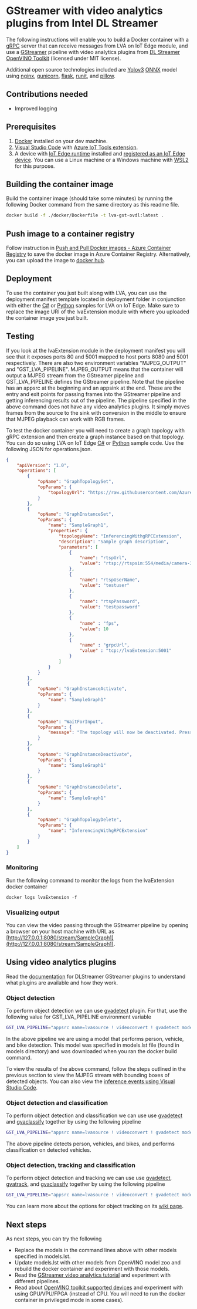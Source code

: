 # GStreamer with video analytics plugins from Intel DL Streamer

The following instructions will enable you to build a Docker container with a [gRPC](https://grpc.io/) server that can receive messages from LVA on IoT Edge module, and use a [GStreamer](https://gstreamer.freedesktop.org/) pipeline with video analytics plugins from [DL Streamer](https://github.com/opencv/gst-video-analytics) [OpenVINO Toolkit](https://software.intel.com/en-us/openvino-toolkit) (licensed under MIT license).

Additional open source technologies included are [Yolov3](http://pjreddie.com/darknet/yolo/) [ONNX](http://onnx.ai/) model using [nginx](https://www.nginx.com/), [gunicorn](https://gunicorn.org/), [flask](https://github.com/pallets/flask), [runit](http://smarden.org/runit/), and [pillow](https://pillow.readthedocs.io/en/stable/index.html).

## Contributions needed

* Improved logging

## Prerequisites

1. [Docker](https://docs.docker.com/docker-for-windows/wsl/) installed on your dev machine.
2. [Visual Studio Code](https://code.visualstudio.com/) with [Azure IoT Tools extension](https://marketplace.visualstudio.com/items?itemName=vsciot-vscode.azure-iot-tools).
3. A device with [IoT Edge runtime](https://docs.microsoft.com/en-us/azure/iot-edge/how-to-install-iot-edge-windows) installed and [registered as an IoT Edge device](https://docs.microsoft.com/en-us/azure/iot-edge/how-to-register-device). You can use a Linux machine or a Windows machine with [WSL2](https://docs.microsoft.com/en-us/windows/wsl/about#what-is-wsl-2) for this purpose.

## Building the container image

Build the container image (should take some minutes) by running the following Docker command from the same directory as this readme file.

```bash
docker build -f ./docker/Dockerfile -t lva-gst-ovdl:latest .
```

## Push image to a container registry

Follow instruction in [Push and Pull Docker images - Azure Container Registry](http://docs.microsoft.com/en-us/azure/container-registry/container-registry-get-started-docker-cli) to save the docker image in Azure Container Registry. Alternatively, you can upload the image to [docker hub](https://hub.docker.com).

## Deployment

To use the container you just built along with LVA, you can use the deployment manifest template located in deployment folder in conjunction with either the [C#](https://github.com/Azure-Samples/live-video-analytics-iot-edge-csharp) or [Python](https://github.com/Azure-Samples/live-video-analytics-iot-edge-python) samples for LVA on IoT Edge. Make sure to replace the image URI of the lvaExtension module with where you uploaded the container image you just built.

## Testing

If you look at the lvaExtension module in the deployment manifest you will see that it exposes ports 80 and 5001 mapped to host ports 8080 and 5001 respectively. There are also two environment variables "MJPEG_OUTPUT" and "GST_LVA_PIPELINE". MJPEG_OUTPUT means that the container will output a MJPEG stream from the GStreamer pipeline and GST_LVA_PIPELINE defines the GStreamer pipeline. Note that the pipeline has an appsrc at the beginning and an appsink at the end. These are the entry and exit points for passing frames into the GStreamer pipeline and getting inferencing results out of the pipeline. The pipeline specified in the above command does not have any video analytics plugins. It simply moves frames from the source to the sink with conversion in the middle to ensure that MJPEG playback can work with RGB frames.

To test the docker container you will need to create a graph topology with gRPC extension and then create a graph instance based on that topology. You can do so using LVA on IoT Edge [C#](https://github.com/Azure-Samples/live-video-analytics-iot-edge-csharp) or [Python](https://github.com/Azure-Samples/live-video-analytics-iot-edge-python) sample code. Use the following JSON for operations.json.

```JSON
{
    "apiVersion": "1.0",
    "operations": [
        {
            "opName": "GraphTopologySet",
            "opParams": {
                "topologyUrl": "https://raw.githubusercontent.com/Azure/live-video-analytics/master/MediaGraph/topologies/grpc-extension/topology.json"
            }
        },
        {
            "opName": "GraphInstanceSet",
            "opParams": {
                "name": "SampleGraph1",
                "properties": {
                    "topologyName": "InferencingWithgRPCExtension",
                    "description": "Sample graph description",
                    "parameters": [
                        {
                            "name": "rtspUrl",
                            "value": "rtsp://rtspsim:554/media/camera-300s.mkv"
                        },
                        {
                            "name": "rtspUserName",
                            "value": "testuser"
                        },
                        {
                            "name": "rtspPassword",
                            "value": "testpassword"
                        },
                        {
                            "name" : "fps",
                            "value": 10
                        },
                        {
                            "name" : "grpcUrl",
                            "value" : "tcp://lvaExtension:5001"
                        }
                    ]
                }
            }
        },
        {
            "opName": "GraphInstanceActivate",
            "opParams": {
                "name": "SampleGraph1"
            }
        },
        {
            "opName": "WaitForInput",
            "opParams": {
                "message": "The topology will now be deactivated. Press Enter to continue"
            }
        },
        {
            "opName": "GraphInstanceDeactivate",
            "opParams": {
                "name": "SampleGraph1"
            }
        },
        {
            "opName": "GraphInstanceDelete",
            "opParams": {
                "name": "SampleGraph1"
            }
        },
        {
            "opName": "GraphTopologyDelete",
            "opParams": {
                "name": "InferencingWithgRPCExtension"
            }
        }
    ]
}
```

### Monitoring

Run the following command to monitor the logs from the lvaExtension docker container

```powershell
docker logs lvaExtension -f
```

### Visualizing output

You can view the video passing through the GStreamer pipeline by opening a browser on your host machine with URL as [http://127.0.0.1:8080/stream/SampleGraph1](http://127.0.0.1:8080/stream/SampleGraph1).

## Using video analytics plugins

Read the [documentation](https://github.com/opencv/gst-video-analytics/wiki/Elements) for DLStreamer GStreamer plugins to understand what plugins are available and how they work.

### Object detection

To perform object detection we can use [gvadetect](https://github.com/opencv/gst-video-analytics/wiki/gvadetect) plugin. For that, use the following value for GST_LVA_PIPELINE environment variable

```bash
GST_LVA_PIPELINE="appsrc name=lvasource ! videoconvert ! gvadetect model=/data/models/intel/person-vehicle-bike-detection-crossroad-0078/FP32/person-vehicle-bike-detection-crossroad-0078.xml model_proc=/data/model_procs/person-vehicle-bike-detection-crossroad-0078.json device=CPU ! video/x-raw,format=RGB ! videoconvert ! appsink name=lvasink"
```

In the above pipeline we are using a model that performs person, vehicle, and bike detection. This model was specified in models.lst file (found in models directory) and was downloaded when you ran the docker build command.

To view the results of the above command, follow the steps outlined in the previous section to view the MJPEG stream with bounding boxes of detected objects. You can also view the [inference events using Visual Studio Code](https://docs.microsoft.com/en-us/azure/media-services/live-video-analytics-edge/use-your-model-quickstart#interpret-results).

### Object detection and classification

To perform object detection and classification we can use use [gvadetect](https://github.com/opencv/gst-video-analytics/wiki/gvadetect) and [gvaclassify](https://github.com/opencv/gst-video-analytics/wiki/gvaclassify) together by using the following pipeline

```bash
GST_LVA_PIPELINE="appsrc name=lvasource ! videoconvert ! gvadetect model=/data/models/intel/person-vehicle-bike-detection-crossroad-0078/FP32/person-vehicle-bike-detection-crossroad-0078.xml model_proc=/data/model_procs/person-vehicle-bike-detection-crossroad-0078.json device=CPU ! gvaclassify model=/data/models/intel/vehicle-attributes-recognition-barrier-0039/FP32/vehicle-attributes-recognition-barrier-0039.xml model-proc=/data/model_procs/vehicle-attributes-recognition-barrier-0039.json device=CPU object-class=vehicle ! video/x-raw,format=RGB ! videoconvert ! appsink name=lvasink"
```

The above pipeline detects person, vehicles, and bikes, and performs classification on detected vehicles.

### Object detection, tracking and classification

To perform object detection and tracking we can use use [gvadetect](https://github.com/opencv/gst-video-analytics/wiki/gvadetect), [gvatrack](https://github.com/opencv/gst-video-analytics/wiki/gvatrack), and [gvaclassify](https://github.com/opencv/gst-video-analytics/wiki/gvaclassify) together by using the following pipeline

```bash
GST_LVA_PIPELINE="appsrc name=lvasource ! videoconvert ! gvadetect model=/data/models/intel/person-vehicle-bike-detection-crossroad-0078/FP32/person-vehicle-bike-detection-crossroad-0078.xml model_proc=/data/model_procs/person-vehicle-bike-detection-crossroad-0078.json device=CPU inference-interval=3 ! queue ! gvatrack tracking-type=short-term ! queue ! gvaclassify model=/data/models/intel/vehicle-attributes-recognition-barrier-0039/FP32/vehicle-attributes-recognition-barrier-0039.xml model-proc=/data/model_procs/vehicle-attributes-recognition-barrier-0039.json device=CPU object-class=vehicle ! video/x-raw,format=RGB ! videoconvert ! appsink name=lvasink"
```

You can learn more about the options for object tracking on its [wiki page](https://github.com/opencv/gst-video-analytics/wiki/Object-tracking).

## Next steps

As next steps, you can try the following

* Replace the models in the command lines above with other models specified in models.lst.
* Update models.lst with other models from OpenVINO model zoo and rebuild the docker container and experiment with those models.
* Read the [GStreamer video analytics tutorial](https://github.com/opencv/gst-video-analytics/wiki/GStreamer%20Video%20Analytics%20Tutorial) and experiment with different pipelines.
* Read about [OpenVINO toolkit supported devices](https://docs.openvinotoolkit.org/latest/openvino_docs_IE_DG_supported_plugins_Supported_Devices.html) and experiment with using GPU/VPU/FPGA (instead of CPU. You will need to run the docker container in privileged mode in some cases).
